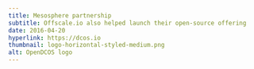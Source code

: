 ```yaml
---
title: Mesosphere partnership
subtitle: Offscale.io also helped launch their open-source offering
date: 2016-04-20
hyperlink: https://dcos.io
thumbnail: logo-horizontal-styled-medium.png
alt: OpenDCOS logo
---
```

